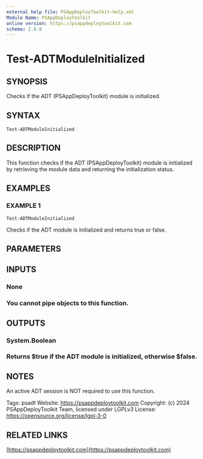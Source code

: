```yaml
---
external help file: PSAppDeployToolkit-help.xml
Module Name: PSAppDeployToolkit
online version: https://psappdeploytoolkit.com
schema: 2.0.0
---
```


# Test-ADTModuleInitialized

## SYNOPSIS
Checks if the ADT (PSAppDeployToolkit) module is initialized.

## SYNTAX

```
Test-ADTModuleInitialized
```

## DESCRIPTION
This function checks if the ADT (PSAppDeployToolkit) module is initialized by retrieving the module data and returning the initialization status.

## EXAMPLES

### EXAMPLE 1
```
Test-ADTModuleInitialized
```

Checks if the ADT module is initialized and returns true or false.

## PARAMETERS

## INPUTS

### None
### You cannot pipe objects to this function.
## OUTPUTS

### System.Boolean
### Returns $true if the ADT module is initialized, otherwise $false.
## NOTES
An active ADT session is NOT required to use this function.

Tags: psadt
Website: https://psappdeploytoolkit.com
Copyright: (c) 2024 PSAppDeployToolkit Team, licensed under LGPLv3
License: https://opensource.org/license/lgpl-3-0

## RELATED LINKS

[https://psappdeploytoolkit.com](https://psappdeploytoolkit.com)

